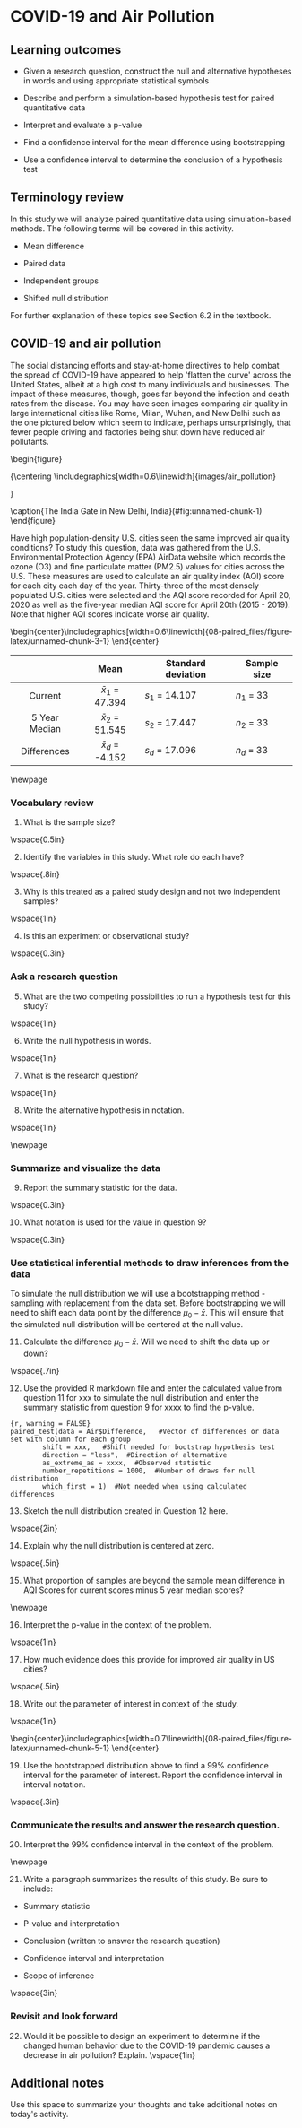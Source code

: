# COVID-19 and Air Pollution

## Learning outcomes

* Given a research question, construct the null and alternative hypotheses
  in words and using appropriate statistical symbols
  
* Describe and perform a simulation-based hypothesis test for paired quantitative data

* Interpret and evaluate a p-value

* Find a confidence interval for the mean difference using bootstrapping

* Use a confidence interval to determine the conclusion of a hypothesis test

## Terminology review

In this study we will analyze paired quantitative data using simulation-based methods. The following terms will be covered in this activity.

* Mean difference

* Paired data

* Independent groups

* Shifted null distribution

For further explanation of these topics see Section 6.2 in the textbook.

## COVID-19 and air pollution

The social distancing efforts and stay-at-home directives to help combat the spread of COVID-19 have appeared to help 'flatten the curve' across the United States, albeit at a high cost to many individuals and businesses. The impact of these measures, though, goes far beyond the infection and death rates from the disease. You may have seen images comparing air quality in large international cities like Rome, Milan, Wuhan, and New Delhi such as the one pictured below which seem to indicate, perhaps unsurprisingly, that fewer people driving and factories being shut down have reduced air pollutants. 

\begin{figure}

{\centering \includegraphics[width=0.6\linewidth]{images/air_pollution} 

}

\caption{The India Gate in New Delhi, India}(\#fig:unnamed-chunk-1)
\end{figure}

Have high population-density U.S. cities seen the same improved air quality conditions? To study this question, data was gathered from the U.S. Environmental Protection Agency (EPA) AirData website which records the ozone (O3) and fine particulate matter (PM2.5) values for cities across the U.S. These measures are used to calculate an air quality index (AQI) score for each city each day of the year. Thirty-three of the most densely populated U.S. cities were selected and the AQI score recorded for April 20, 2020 as well as the five-year median AQI score for April 20th (2015 - 2019). Note that higher AQI scores indicate worse air quality.




\begin{center}\includegraphics[width=0.6\linewidth]{08-paired_files/figure-latex/unnamed-chunk-3-1} \end{center}


|               |         Mean         | Standard deviation | Sample size |
|:-------------:|:--------------------:|--------------------|-------------|
| Current       | $\bar{x}_1$ = 47.394 | $s_1$ = 14.107     | $n_1$ = 33  |
| 5 Year Median | $\bar{x}_2$ = 51.545 | $s_2$ = 17.447     | $n_2$ = 33  |
| Differences   | $\bar{x}_d$ = -4.152 | $s_d$ = 17.096     | $n_d$ = 33  |

\newpage
### Vocabulary review

1. What is the sample size? 

\vspace{0.5in}

2.  Identify the variables in this study.  What role do each have?

\vspace{.8in}

3. Why is this treated as a paired study design and not two independent samples?

\vspace{1in}

4. Is this an experiment or observational study?

\vspace{0.3in}

### Ask a research question

5. What are the two competing possibilities to run a hypothesis test for this study?

\vspace{1in}

6. Write the null hypothesis in words.

\vspace{1in}

7. What is the research question?

\vspace{1in}

8. Write the alternative hypothesis in notation.

\vspace{1in}

\newpage
### Summarize and visualize the data 

9. Report the summary statistic for the data.  

\vspace{0.3in}

10. What notation is used for the value in question 9? 

\vspace{0.3in}


### Use statistical inferential methods to draw inferences from the data

To simulate the null distribution we will use a bootstrapping method - sampling with replacement from the data set.  Before bootstrapping we will need to shift each data point by the difference $\mu_0 - \bar{x}$.  This will ensure that the simulated null distribution will be centered at the null value.  

11. Calculate the difference $\mu_0 - \bar{x}$.  Will we need to shift the data up or down?

\vspace{.7in}



12.  Use the provided R markdown file and enter the calculated value from question 11 for xxx to simulate the null distribution and enter the summary statistic from question 9 for xxxx to find the p-value.

    {r, warning = FALSE}
    paired_test(data = Air$Difference,   #Vector of differences or data set with column for each group
            shift = xxx,   #Shift needed for bootstrap hypothesis test
            direction = "less",  #Direction of alternative
            as_extreme_as = xxxx,  #Observed statistic
            number_repetitions = 1000,  #Number of draws for null distribution
            which_first = 1)  #Not needed when using calculated differences

13. Sketch the null distribution created in Question 12 here.

\vspace{2in}

14. Explain why the null distribution is centered at zero. 

\vspace{.5in}


15. What proportion of samples are beyond the sample mean difference in AQI Scores for current scores minus 5 year median scores?

\newpage

16. Interpret the p-value in the context of the problem.

\vspace{1in}

17. How much evidence does this provide for improved air quality in US cities?

\vspace{.5in}

18. Write out the parameter of interest in context of the study.

\vspace{1in}


\begin{center}\includegraphics[width=0.7\linewidth]{08-paired_files/figure-latex/unnamed-chunk-5-1} \end{center}

19.  Use the bootstrapped distribution above to find a 99% confidence interval for the parameter of interest.  Report the confidence interval in interval notation.

\vspace{.3in}


### Communicate the results and answer the research question.

20. Interpret the 99% confidence interval in the context of the problem.

\newpage

21.  Write a paragraph summarizes the results of this study.  Be sure to include:

* Summary statistic

* P-value and interpretation

* Conclusion (written to answer the research question)

* Confidence interval and interpretation

* Scope of inference

\vspace{3in}

### Revisit and look forward

22. Would it be possible to design an experiment to determine if the changed human behavior due to the COVID-19 pandemic causes a decrease in air pollution? Explain. 
\vspace{1in}


## Additional notes

Use this space to summarize your thoughts and take additional notes on today's activity.
